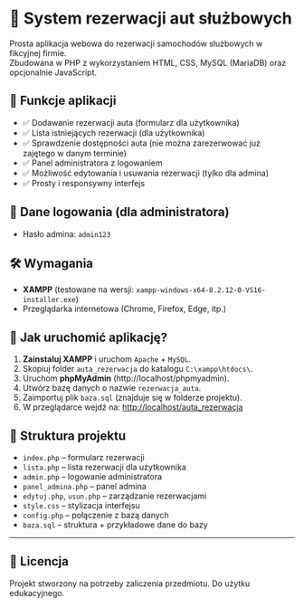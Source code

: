 # 🚗 System rezerwacji aut służbowych

Prosta aplikacja webowa do rezerwacji samochodów służbowych w fikcyjnej firmie.  
Zbudowana w PHP z wykorzystaniem HTML, CSS, MySQL (MariaDB) oraz opcjonalnie JavaScript.

## 📌 Funkcje aplikacji

- ✅ Dodawanie rezerwacji auta (formularz dla użytkownika)
- ✅ Lista istniejących rezerwacji (dla użytkownika)
- ✅ Sprawdzenie dostępności auta (nie można zarezerwować już zajętego w danym terminie)
- ✅ Panel administratora z logowaniem
- ✅ Możliwość edytowania i usuwania rezerwacji (tylko dla admina)
- ✅ Prosty i responsywny interfejs

## 🔐 Dane logowania (dla administratora)

- Hasło admina: `admin123`

## 🛠️ Wymagania

- **XAMPP** (testowane na wersji: `xampp-windows-x64-8.2.12-0-VS16-installer.exe`)
- Przeglądarka internetowa (Chrome, Firefox, Edge, itp.)

## 🧪 Jak uruchomić aplikację?

1. **Zainstaluj XAMPP** i uruchom `Apache` + `MySQL`.
2. Skopiuj folder `auta_rezerwacja` do katalogu `C:\xampp\htdocs\`.
3. Uruchom **phpMyAdmin** (http://localhost/phpmyadmin).
4. Utwórz bazę danych o nazwie `rezerwacja_auta`.
5. Zaimportuj plik `baza.sql` (znajduje się w folderze projektu).
6. W przeglądarce wejdź na: [http://localhost/auta_rezerwacja](http://localhost/auta_rezerwacja)

## 📂 Struktura projektu

- `index.php` – formularz rezerwacji
- `lista.php` – lista rezerwacji dla użytkownika
- `admin.php` – logowanie administratora
- `panel_admina.php` – panel admina
- `edytuj.php`, `usun.php` – zarządzanie rezerwacjami
- `style.css` – stylizacja interfejsu
- `config.php` – połączenie z bazą danych
- `baza.sql` – struktura + przykładowe dane do bazy


---

## 📄 Licencja

Projekt stworzony na potrzeby zaliczenia przedmiotu. Do użytku edukacyjnego.
